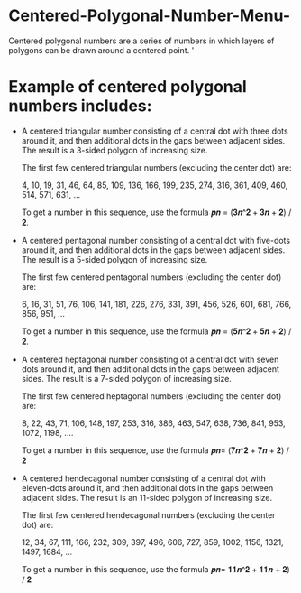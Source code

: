 # Centered-Polygonal-Number-Menu-

Centered polygonal numbers are a series of numbers in which layers of polygons can be drawn 
around a centered point. '
# Example of centered polygonal numbers includes:

* A centered triangular number consisting of a central dot with three dots around it, and then 
 additional dots in the gaps between adjacent sides. The result is a 3-sided polygon of increasing 
 size. 
 
  The first few centered triangular numbers (excluding the center dot) are: 
 
  4, 10, 19, 31, 46, 64, 85, 109, 136, 166, 199, 235, 274, 316, 361, 409, 460, 514, 571, 631, ... 
 
  To get a number in this sequence, use the formula  𝒑𝒏 = (𝟑𝒏^𝟐 + 𝟑𝒏 + 𝟐) / 𝟐. 
 
* A centered pentagonal number consisting of a central dot with five-dots around it, and then 
  additional dots in the gaps between adjacent sides. The result is a 5-sided polygon of increasing 
  size. 
 
  The first few centered pentagonal numbers (excluding the center dot) are: 
 
  6, 16, 31, 51, 76, 106, 141, 181, 226, 276, 331, 391, 456, 526, 601, 681, 766, 856, 951, ... 
 
  To get a number in this sequence, use the formula  𝒑𝒏 = (𝟓𝒏^𝟐 + 𝟓𝒏 + 𝟐) / 𝟐. 
 
* A centered heptagonal number consisting of a central dot with seven dots around it, and then 
  additional dots in the gaps between adjacent sides. The result is a 7-sided polygon of increasing 
  size. 
 
  The first few centered heptagonal numbers (excluding the center dot) are: 
 
  8, 22, 43, 71, 106, 148, 197, 253, 316, 386, 463, 547, 638, 736, 841, 953, 1072, 1198, .... 
 
  To get a number in this sequence, use the formula 𝒑𝒏= (𝟕𝒏^𝟐 + 𝟕𝒏 + 𝟐) / 𝟐 
 
* A centered hendecagonal number consisting of a central dot with eleven-dots around it, and 
  then additional dots in the gaps between adjacent sides. The result is an 11-sided polygon of 
  increasing size.  
 
  The first few centered hendecagonal numbers (excluding the center dot) are: 
 
  12, 34, 67, 111, 166, 232, 309, 397, 496, 606, 727, 859, 1002, 1156, 1321, 1497, 1684, ... 
 
  To get a number in this sequence, use the formula 𝒑𝒏= 𝟏𝟏𝒏^𝟐 + 𝟏𝟏𝒏 + 𝟐) / 𝟐 
  
